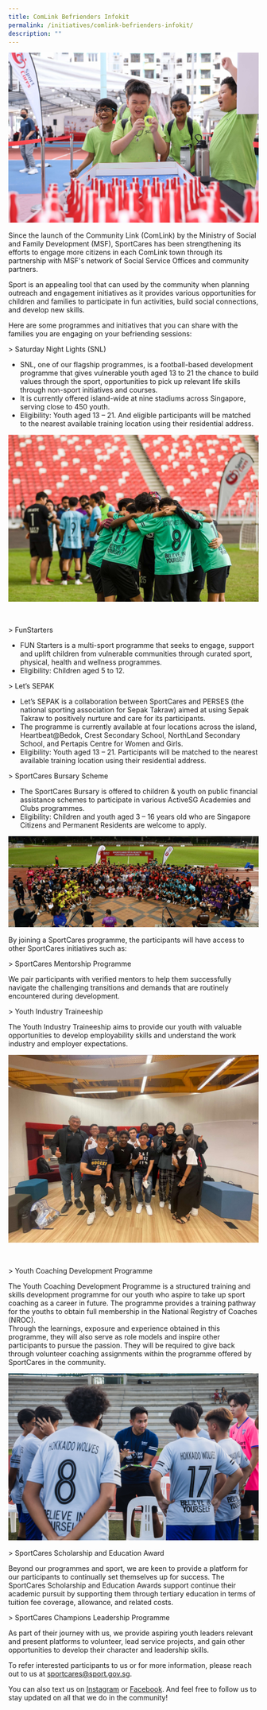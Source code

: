 ```yaml
---
title: ComLink Befrienders Infokit
permalink: /initiatives/comlink-befrienders-infokit/
description: ""
---
```

![](/images/Fun%20Starters%20attendees.jpg)

Since the launch of the Community Link (ComLink) by the Ministry of Social and Family Development (MSF), SportCares has been strengthening its efforts to engage more citizens in each ComLink town through its partnership with MSF's network of Social Service Offices and community partners.

Sport is an appealing tool that can used by the community when planning outreach and engagement initiatives as it provides various opportunities for children and families to participate in fun activities, build social connections, and develop new skills.

Here are some programmes and initiatives that you can share with the families you are engaging on your befriending sessions:

&gt; Saturday Night Lights (SNL)

* SNL, one of our flagship programmes, is a football-based development programme that gives vulnerable youth aged 13 to 21 the chance to build values through the sport, opportunities to pick up relevant life skills through non-sport initiatives and courses.
* It is currently offered island-wide at nine stadiums across Singapore, serving close to 450 youth.
* Eligibility: Youth aged 13 – 21. And eligible participants will be matched to the nearest available training location using their residential address.

![](/images/snl-2022-1.JPG)

<br> 

&gt; FunStarters&nbsp;&nbsp;&nbsp;&nbsp;

* FUN Starters is a multi-sport programme that seeks to engage, support and uplift children from vulnerable communities through curated sport, physical, health and wellness programmes. &nbsp;&nbsp;
* Eligibility: Children aged 5 to 12.

&gt; Let’s SEPAK&nbsp;&nbsp;&nbsp;&nbsp;

* Let’s SEPAK is a collaboration between SportCares and PERSES (the national sporting association for Sepak Takraw) aimed at using Sepak Takraw to positively nurture and care for its participants.
* The programme is currently available at four locations across the island, Heartbeat@Bedok, Crest Secondary School, NorthLand Secondary School, and Pertapis Centre for Women and Girls. &nbsp;&nbsp;
* Eligibility: Youth aged 13 – 21. Participants will be matched to the nearest available training location using their residential address.

&gt; SportCares Bursary Scheme&nbsp;&nbsp;

* The SportCares Bursary is offered to children &amp; youth on public financial assistance schemes to participate in various ActiveSG Academies and Clubs programmes. &nbsp;
* Eligibility: Children and youth aged 3 – 16 years old who are Singapore Citizens and Permanent Residents are welcome to apply.

![](/images/MCCY_GroupShot.jpg)

By joining a SportCares programme, the participants will have access to other SportCares initiatives such as:

&gt; SportCares Mentorship Programme

We pair participants with verified mentors to help them successfully navigate the challenging transitions and demands that are routinely encountered during development.

&gt; Youth Industry Traineeship

The Youth Industry Traineeship aims to provide our youth with valuable opportunities to develop employability skills and understand the work industry and employer expectations.

![](/images/YIT_2.jpeg)

<br> 

&gt; Youth Coaching Development Programme

The Youth Coaching Development Programme is a structured training and skills development programme for our youth who aspire to take up sport coaching as a career in future. The programme provides a training pathway for the youths to obtain full membership in the National Registry of Coaches (NROC). <br> Through the learnings, exposure and experience obtained in this programme, they will also serve as role models and inspire other participants to pursue the passion.  They will be required to give back through volunteer coaching assignments within the programme offered by SportCares in the community.

![](/images/HEARTS-League-Serangoon-4June.jpg)
<br> 

&gt; SportCares Scholarship and Education Award

Beyond our programmes and sport, we are keen to provide a platform for our participants to continually set themselves up for success. The SportCares Scholarship and Education Awards support continue their academic pursuit by supporting them through tertiary education in terms of tuition fee coverage, allowance, and related costs.

&gt; SportCares Champions Leadership Programme

As part of their journey with us, we provide aspiring youth leaders relevant and present platforms to volunteer, lead service projects, and gain other opportunities to develop their character and leadership skills.

To refer interested participants to us or for more information, please reach out to us at [sportcares@sport.gov.sg](mailto:sportcares@sport.gov.sg).

You can also text us on&nbsp;[Instagram](https://www.instagram.com/sportcares/)&nbsp;or&nbsp;[Facebook](https://www.facebook.com/SportCaresSG). And feel free to follow us to stay updated on all that we do in the community!